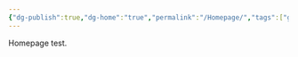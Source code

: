 ```yaml
---
{"dg-publish":true,"dg-home":"true","permalink":"/Homepage/","tags":["gardenEntry"],"dgPassFrontmatter":true}
---
```


Homepage test.